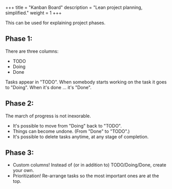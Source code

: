 +++
title = "Kanban Board"
description = "Lean project planning, simplified."
weight = 1
+++

This can be used for explaining project phases.

## Phase 1:

There are three columns:

- TODO
- Doing 
- Done

Tasks appear in "TODO". When somebody starts working on the task it goes to "Doing". When it's done ... it's "Done". 

## Phase 2:

The march of progress is not inexorable.

- It's possible to move from "Doing" back to "TODO".
- Things can become undone. (From "Done" to "TODO".)
- It's possible to delete tasks anytime, at any stage of completion.


## Phase 3:

- Custom columns! Instead of (or in addition to) TODO/Doing/Done, create your own.
- Prioritization! Re-arrange tasks so the most important ones are at the top.